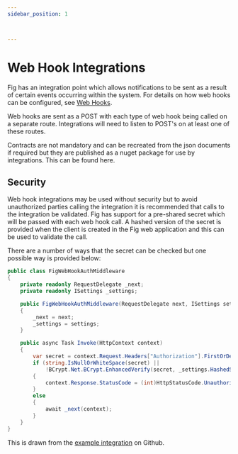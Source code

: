 ```yaml
---
sidebar_position: 1



---
```


# Web Hook Integrations

Fig has an integration point which allows notifications to be sent as a result of certain events occurring within the system. For details on how web hooks can be configured, see [Web Hooks](../features/web-hooks.md).

Web hooks are sent as a POST with each type of web hook being called on a separate route. Integrations will need to listen to POST's on at least one of these routes.

Contracts are not mandatory and can be recreated from the json documents if required but they are published as a nuget package for use by integrations. This can be found here.

## Security

Web hook integrations may be used without security but to avoid unauthorized parties calling the integration it is recommended that calls to the integration be validated. Fig has support for a pre-shared secret which will be passed with each web hook call. A hashed version of the secret is provided when the client is created in the Fig web application and this can be used to validate the call.

There are a number of ways that the secret can be checked but one possible way is provided below:

```csharp
public class FigWebHookAuthMiddleware
{
    private readonly RequestDelegate _next;
    private readonly ISettings _settings;

    public FigWebHookAuthMiddleware(RequestDelegate next, ISettings settings)
    {
        _next = next;
        _settings = settings;
    }

    public async Task Invoke(HttpContext context)
    {
        var secret = context.Request.Headers["Authorization"].FirstOrDefault()?.Split(" ").Last();
        if (string.IsNullOrWhiteSpace(secret) ||
            !BCrypt.Net.BCrypt.EnhancedVerify(secret, _settings.HashedSecret))
        {
            context.Response.StatusCode = (int)HttpStatusCode.Unauthorized;
        }
        else
        {
            await _next(context);
        }
    }
}
```

This is drawn from the [example integration](https://github.com/mzbrau/fig/blob/main/src/integrations/Fig.Integration.ConsoleWebHookHandler/Middleware/FigWebHookAuthMiddleware.cs) on Github.